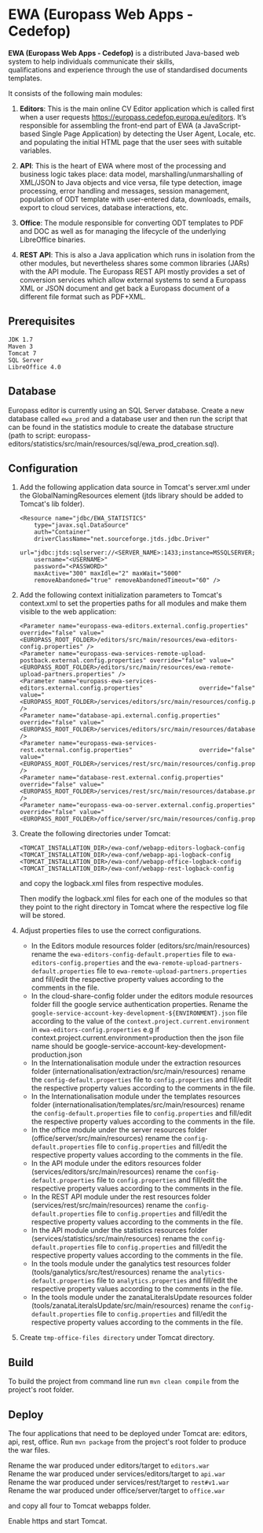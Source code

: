 # EWA (Europass Web Apps - Cedefop)

**EWA (Europass Web Apps - Cedefop)** is a distributed Java-based web system to help individuals communicate their skills,  
qualifications and experience through the use of standardised documents templates. 

It consists of the following main modules:

1. **Editors**: This is the main online CV Editor application which is called first when a user requests
https://europass.cedefop.europa.eu/editors. It’s responsible for assembling the front-end
part of EWA (a JavaScript-based Single Page Application) by detecting the User Agent,
Locale, etc. and populating the initial HTML page that the user sees with suitable variables.

2. **API**: This is the heart of EWA where most of the processing and business logic takes place:
data model, marshalling/unmarshalling of XML/JSON to Java objects and vice versa, file type
detection, image processing, error handling and messages, session management, population
of ODT template with user-entered data, downloads, emails, export to cloud services,
database interactions, etc.

3. **Office**: The module responsible for converting ODT templates to PDF and DOC as well as for
managing the lifecycle of the underlying LibreOffice binaries.

4. **REST API**: This is also a Java application which runs in isolation from the other modules, but nevertheless shares some common
libraries (JARs) with the API module. The Europass REST API mostly provides a set of conversion services which allow external systems 
to send a Europass XML or JSON document and get back a Europass document of a different file format such as PDF+XML.

## Prerequisites
```
JDK 1.7
Maven 3
Tomcat 7
SQL Server
LibreOffice 4.0
```
## Database

Europass editor is currently using an SQL Server database.
Create a new database called `ewa_prod` and a database user and then run the script that can be found in the statistics module to create the database structure  
(path to script: europass-editors/statistics/src/main/resources/sql/ewa_prod_creation.sql).

## Configuration

1. Add the following application data source in Tomcat's server.xml under the GlobalNamingResources element (jtds library should be added to Tomcat's lib folder).
    ```
    <Resource name="jdbc/EWA_STATISTICS"  
        type="javax.sql.DataSource"  
        auth="Container"  
        driverClassName="net.sourceforge.jtds.jdbc.Driver"  
        url="jdbc:jtds:sqlserver://<SERVER_NAME>:1433;instance=MSSQLSERVER;DatabaseName=ewa_prod"  
        username="<USERNAME>"  
        password="<PASSWORD>"  
        maxActive="300" maxIdle="2" maxWait="5000"  
        removeAbandoned="true" removeAbandonedTimeout="60" />  
    ```
2. Add the following context initialization parameters to Tomcat's context.xml to set the properties paths for all modules and make them visible to the web application:
    ```
    <Parameter name="europass-ewa-editors.external.config.properties"                         override="false" value="<EUROPASS_ROOT_FOLDER>/editors/src/main/resources/ewa-editors-config.properties" />  
    <Parameter name="europass-ewa-services-remote-upload-postback.external.config.properties" override="false" value="<EUROPASS_ROOT_FOLDER>/editors/src/main/resources/ewa-remote-upload-partners.properties" />  
    <Parameter name="europass-ewa-services-editors.external.config.properties"                override="false" value="<EUROPASS_ROOT_FOLDER>/services/editors/src/main/resources/config.properties" />  
    <Parameter name="database-api.external.config.properties"                                 override="false" value="<EUROPASS_ROOT_FOLDER>/services/editors/src/main/resources/database.properties" />     
    <Parameter name="europass-ewa-services-rest.external.config.properties"                   override="false" value="<EUROPASS_ROOT_FOLDER>/services/rest/src/main/resources/config.properties" />  
    <Parameter name="database-rest.external.config.properties"                                override="false" value="<EUROPASS_ROOT_FOLDER>/services/rest/src/main/resources/database.properties" />     
    <Parameter name="europass-ewa-oo-server.external.config.properties"                       override="false" value="<EUROPASS_ROOT_FOLDER>/office/server/src/main/resources/config.properties"/>  
    ```
3. Create the following directories under Tomcat:
    ```
    <TOMCAT_INSTALLATION_DIR>/ewa-conf/webapp-editors-logback-config  
    <TOMCAT_INSTALLATION_DIR>/ewa-conf/webapp-api-logback-config  
    <TOMCAT_INSTALLATION_DIR>/ewa-conf/webapp-office-logback-config  
    <TOMCAT_INSTALLATION_DIR>/ewa-conf/webapp-rest-logback-config  
    ```

    and copy the logback.xml files from respective modules.
	
    Then modify the logback.xml files for each one of the modules so that they point to the right directory in Tomcat where the respective log file will be stored.

4. Adjust properties files to use the correct configurations.
   - In the Editors module resources folder (editors/src/main/resources) rename the `ewa-editors-config-default.properties` file to `ewa-editors-config.properties`
     and the `ewa-remote-upload-partners-default.properties` file to `ewa-remote-upload-partners.properties` and fill/edit the respective property values according 
     to the comments in the file.
   - In the cloud-share-config folder under the editors module resources folder fill the google service authentication properties. Rename the `google-service-account-key-development-${ENVIRONMENT}.json` file according to the 
     value of the `context.project.current.environment` in `ewa-editors-config.properties` e.g if context.project.current.environment=production then the json file name should be
     google-service-account-key-development-production.json
   - In the Internationalisation module under the extraction resources folder (internationalisation/extraction/src/main/resources) rename the `config-default.properties` file to `config.properties`
     and fill/edit the respective property values according to the comments in the file.
   - In the Internationalisation module under the templates resources folder (internationalisation/templates/src/main/resources) rename the `config-default.properties` file to `config.properties`
     and fill/edit the respective property values according to the comments in the file.
   - In the office module under the server resources folder (office/server/src/main/resources) rename the `config-default.properties` file to `config.properties`
     and fill/edit the respective property values according to the comments in the file.
   - In the API module under the editors resources folder (services/editors/src/main/resources) rename the `config-default.properties` file to `config.properties`
     and fill/edit the respective property values according to the comments in the file.
   - In the REST API module under the rest resources folder (services/rest/src/main/resources) rename the `config-default.properties` file to `config.properties`
     and fill/edit the respective property values according to the comments in the file.
   - In the API module under the statistics resources folder (services/statistics/src/main/resources) rename the `config-default.properties` file to `config.properties`
     and fill/edit the respective property values according to the comments in the file.
   - In the tools module under the ganalytics test resources folder (tools/ganalytics/src/test/resources) rename the `analytics-default.properties` file to `analytics.properties`
     and fill/edit the respective property values according to the comments in the file. 
   - In the tools module under the zanataLiteralsUpdate resources folder (tools/zanataLiteralsUpdate/src/main/resources) rename the `config-default.properties` file to `config.properties`
     and fill/edit the respective property values according to the comments in the file.

5. Create `tmp-office-files directory` under Tomcat directory.

## Build

To build the project from command line run `mvn clean compile` from the project's root folder.

## Deploy
The four applications that need to be deployed under Tomcat are: editors, api, rest, office.
Run `mvn package` from the project's root folder to produce the war files.

Rename the war produced under editors/target to `editors.war`  
Rename the war produced under services/editors/target to `api.war`  
Rename the war produced under services/rest/target to `rest#v1.war`  
Rename the war produced under office/server/target to `office.war`  

and copy all four to Tomcat webapps folder.

Enable https and start Tomcat.